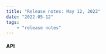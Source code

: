 ```yaml
---
title: "Release notes: May 12, 2022"
date: "2022-05-12"
tags:
    - "release notes"
---
```


#### API